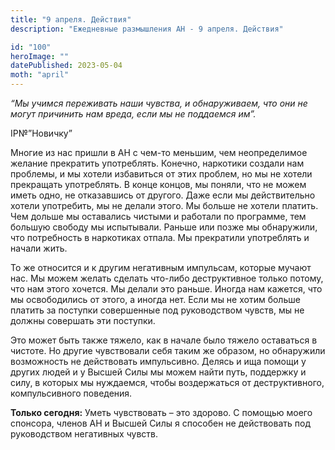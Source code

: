 ```yaml
---
title: "9 апреля. Действия"
description: "Ежедневные размышления АН - 9 апреля. Действия"

id: "100"
heroImage: ""
datePublished: 2023-05-04
moth: "april"
---
```


_“Мы учимся переживать наши чувства, и обнаруживаем, что они не могут
причинить нам вреда, если мы не поддаемся им”._

IP№”Новичку”

Многие из нас пришли в АН с чем-то меньшим, чем неопределимое желание
прекратить употреблять. Конечно, наркотики создали нам проблемы, и мы хотели
избавиться от этих проблем, но мы не хотели прекращать употреблять. В конце
концов, мы поняли, что не можем иметь одно, не отказавшись от другого. Даже
если мы действительно хотели употребить, мы не делали этого. Мы больше не
хотели платить. Чем дольше мы оставались чистыми и работали по программе, тем
большую свободу мы испытывали. Раньше или позже мы обнаружили, что потребность
в наркотиках отпала. Мы прекратили употреблять и начали жить.

То же относится и к другим негативным импульсам, которые мучают нас. Мы можем
желать сделать что-либо деструктивное только потому, что нам этого хочется. Мы
делали это раньше. Иногда нам кажется, что мы освободились от этого, а иногда
нет. Если мы не хотим больше платить за поступки совершенные под руководством
чувств, мы не должны совершать эти поступки.

Это может быть также тяжело, как в начале было тяжело оставаться в чистоте. Но
другие чувствовали себя таким же образом, но обнаружили возможность не
действовать импульсивно. Делясь и ища помощи у других людей и у Высшей Силы мы
можем найти путь, поддержку и силу, в которых мы нуждаемся, чтобы воздержаться
от деструктивного, компульсивного поведения.

**Только сегодня:** Уметь чувствовать – это здорово. С помощью моего спонсора,
членов АН и Высшей Силы я способен не действовать под руководством негативных
чувств.
